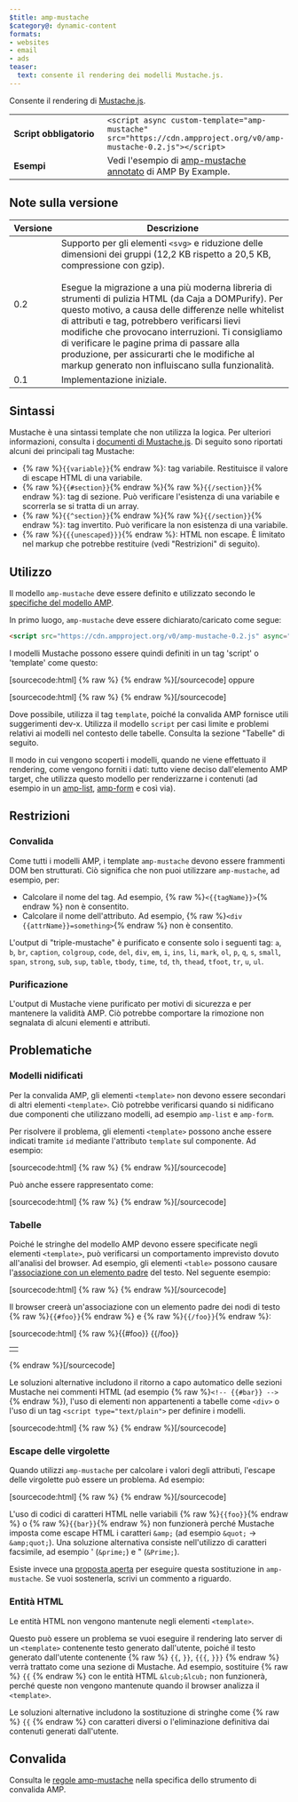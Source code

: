```yaml
---
$title: amp-mustache
$category@: dynamic-content
formats:
- websites
- email
- ads
teaser:
  text: consente il rendering dei modelli Mustache.js.
---
```




<!--
       Copyright 2016 The AMP HTML Authors. All Rights Reserved.

       Licensed under the Apache License, Version 2.0 (the "License");
     you may not use this file except in compliance with the License.
     You may obtain a copy of the License at

     http://www.apache.org/licenses/LICENSE-2.0

     Unless required by applicable law or agreed to in writing, software
     distributed under the License is distributed on an "AS-IS" BASIS,
     WITHOUT WARRANTIES OR CONDITIONS OF ANY KIND, either express or implied.
     See the License for the specific language governing permissions and
     limitations under the License.
-->



Consente il rendering di [Mustache.js](https://github.com/janl/mustache.js/).

<table>
  <tr>
    <td width="40%"><strong>Script obbligatorio</strong></td>
    <td>
      <div>
        <code>&lt;script async custom-template="amp-mustache" src="https://cdn.ampproject.org/v0/amp-mustache-0.2.js">&lt;/script></code>
      </div>
    </td>
  </tr>
  <tr>
    <td width="40%"><strong>Esempi</strong></td>
    <td>Vedi l'esempio di <a href="https://ampbyexample.com/components/amp-mustache/">amp-mustache annotato</a> di AMP By Example.</td>
  </tr>
</table>


## Note sulla versione

| Versione | Descrizione |
|-------|-----|
| 0.2 | Supporto per gli elementi `<svg>` e riduzione delle dimensioni dei gruppi (12,2 KB rispetto a 20,5 KB, compressione con gzip).<br><br>Esegue la migrazione a una più moderna libreria di strumenti di pulizia HTML (da Caja a DOMPurify). Per questo motivo, a causa delle differenze nelle whitelist di attributi e tag, potrebbero verificarsi lievi modifiche che provocano interruzioni. Ti consigliamo di verificare le pagine prima di passare alla produzione, per assicurarti che le modifiche al markup generato non influiscano sulla funzionalità. |
| 0.1 | Implementazione iniziale. |

## Sintassi

Mustache è una sintassi template che non utilizza la logica. Per ulteriori informazioni, consulta i [documenti di Mustache.js](https://github.com/janl/mustache.js/). Di seguito sono riportati alcuni dei principali tag Mustache:

* {% raw %}`{{variable}}`{% endraw %}: tag variabile. Restituisce il valore di escape HTML di una variabile.
*  {% raw %}`{{#section}}`{% endraw %}{% raw %}`{{/section}}`{% endraw %}: tag di sezione. Può verificare l'esistenza di una variabile e scorrerla se si tratta di un array.
* {% raw %}`{{^section}}`{% endraw %}{% raw %}`{{/section}}`{% endraw %}: tag invertito. Può verificare la non esistenza di una variabile.
* {% raw %}`{{{unescaped}}}`{% endraw %}: HTML non escape. È limitato nel markup che potrebbe restituire (vedi "Restrizioni" di seguito).

## Utilizzo

Il modello `amp-mustache` deve essere definito e utilizzato secondo le [specifiche del modello AMP](https://github.com/ampproject/amphtml/blob/master/spec/amp-html-templates.md).

In primo luogo, `amp-mustache` deve essere dichiarato/caricato come segue:

```html
<script src="https://cdn.ampproject.org/v0/amp-mustache-0.2.js" async="" custom-template="amp-mustache"></script>
```

I modelli Mustache possono essere quindi definiti in un tag 'script' o 'template' come questo:

[sourcecode:html]
{% raw %}<!-- Using template tag. -->
<template type="amp-mustache">
  Hello {{world}}!
</template>
{% endraw %}[/sourcecode]
oppure

<!-- Using script tag. -->
[sourcecode:html]
{% raw %}<script type="text/plain" template="amp-mustache">
  Hello {{world}}!
</script>
{% endraw %}[/sourcecode]

Dove possibile, utilizza il tag `template`, poiché la convalida AMP fornisce utili suggerimenti dev-x. Utilizza il modello `script` per casi limite e problemi relativi ai modelli nel contesto delle tabelle. Consulta la sezione "Tabelle" di seguito.

Il modo in cui vengono scoperti i modelli, quando ne viene effettuato il rendering, come vengono forniti i dati: tutto viene deciso dall'elemento AMP target, che utilizza questo modello per renderizzarne i contenuti (ad esempio in un [amp-list](amp-list.md), [amp-form](amp-form.md) e così via).

## Restrizioni

### Convalida

Come tutti i modelli AMP, i template `amp-mustache` devono essere frammenti DOM ben strutturati. Ciò significa che non puoi utilizzare `amp-mustache`, ad esempio, per:

* Calcolare il nome del tag. Ad esempio, {% raw %}`<{{tagName}}>`{% endraw %} non è consentito.
* Calcolare il nome dell'attributo. Ad esempio, {% raw %}`<div {{attrName}}=something>`{% endraw %} non è consentito.

L'output di "triple-mustache" è purificato e consente solo i seguenti tag: `a`, `b`, `br`, `caption`, `colgroup`, `code`, `del`, `div`, `em`, `i`, `ins`, `li`, `mark`, `ol`, `p`, `q`, `s`, `small`, `span`, `strong`, `sub`, `sup`, `table`, `tbody`, `time`, `td`, `th`, `thead`, `tfoot`, `tr`, `u`, `ul`.

### Purificazione

L'output di Mustache viene purificato per motivi di sicurezza e per mantenere la validità AMP. Ciò potrebbe comportare la rimozione non segnalata di alcuni elementi e attributi.

## Problematiche

### Modelli nidificati

Per la convalida AMP, gli elementi `<template>` non devono essere secondari di altri elementi `<template>`. Ciò potrebbe verificarsi quando si nidificano due componenti che utilizzano modelli, ad esempio `amp-list` e `amp-form`.

Per risolvere il problema, gli elementi `<template>` possono anche essere indicati tramite `id` mediante l'attributo `template` sul componente. Ad esempio:

[sourcecode:html]
{% raw %}<amp-list id="myList" src="https://foo.com/list.json">
  <template type="amp-mustache">
    <div>{{title}}</div>
  </template>
</amp-list>
{% endraw %}[/sourcecode]

Può anche essere rappresentato come:

[sourcecode:html]
{% raw %}<!-- Externalize templates to avoid nesting. -->
<template type="amp-mustache" id="myTemplate">
  <div>{{title}}</div>
</template>

<amp-list id="myList" src="https://foo.com/list.json" template="myTemplate">
</amp-list>
{% endraw %}[/sourcecode]

### Tabelle

Poiché le stringhe del modello AMP devono essere specificate negli elementi `<template>`, può verificarsi un comportamento imprevisto dovuto all'analisi del browser. Ad esempio, gli elementi `<table>` possono causare l'[associazione con un elemento padre](https://www.w3.org/TR/html5/syntax.html#unexpected-markup-in-tables) del testo. Nel seguente esempio:

[sourcecode:html]
{% raw %}<template type="amp-mustache">
  <table>
    <tr>
      {{#foo}}<td></td>{{/foo}}
    </tr>
  </table>
</template>
{% endraw %}[/sourcecode]


Il browser creerà un'associazione con un elemento padre dei nodi di testo {% raw %}`{{#foo}}`{% endraw %} e {% raw %}`{{/foo}}`{% endraw %}:

[sourcecode:html]
{% raw %}{{#foo}}
{{/foo}}
<table>
  <tr>
    <td></td>
  </tr>
</table>
{% endraw %}[/sourcecode]

Le soluzioni alternative includono il ritorno a capo automatico delle sezioni Mustache nei commenti HTML (ad esempio {% raw %}`<!-- {{#bar}} -->`{% endraw %}), l'uso di elementi non appartenenti a tabelle come `<div>` o l'uso di un tag `<script type="text/plain">` per definire i modelli.

[sourcecode:html]
{% raw %}<script type="text/plain" template="amp-mustache">
  <table>
    <tr>
      {{#foo}}<td></td>{{/foo}}
    </tr>
  </table>
</script>
{% endraw %}[/sourcecode]

### Escape delle virgolette

Quando utilizzi `amp-mustache` per calcolare i valori degli attributi, l'escape delle virgolette può essere un problema. Ad esempio:

[sourcecode:html]
{% raw %}<template type="amp-mustache">
  <!-- A double-quote (") in foo will cause malformed HTML. -->
  <amp-img alt="{{foo}}" src="example.jpg" width=100 height=100></amp-img>

  <!-- A single-quote (') or double-quote (") in bar will cause an AMP runtime parse error. -->
  <button on="tap:AMP.setState({foo: '{{bar}}'})">Click me</button>
</template>
{% endraw %}[/sourcecode]

L'uso di codici di caratteri HTML nelle variabili  {% raw %}`{{foo}}`{% endraw %} o {% raw %}`{{bar}}`{% endraw %} non funzionerà perché Mustache imposta come escape HTML i caratteri `&amp;` (ad esempio `&quot;` -&gt; `&amp;quot;`). Una soluzione alternativa consiste nell'utilizzo di caratteri facsimile, ad esempio ' (`&prime;`) e " (`&Prime;`).

Esiste invece una [proposta aperta](https://github.com/ampproject/amphtml/issues/8395) per eseguire questa sostituzione in `amp-mustache`. Se vuoi sostenerla, scrivi un commento a riguardo.

### Entità HTML

Le entità HTML non vengono mantenute negli elementi `<template>`.

Questo può essere un problema se vuoi eseguire il rendering lato server di un `<template>` contenente testo generato dall'utente, poiché il testo generato dall'utente contenente {% raw %} `{{`, `}}`, `{{{`, `}}}` {% endraw %} verrà trattato come una sezione di Mustache. Ad esempio, sostituire {% raw %} `{{` {% endraw %} con le entità HTML `&lcub;&lcub;` non funzionerà, perché queste non vengono mantenute quando il browser analizza il `<template>`.

Le soluzioni alternative includono la sostituzione di stringhe come {% raw %} `{{` {% endraw %} con caratteri diversi o l'eliminazione definitiva dai contenuti generati dall'utente.

## Convalida

Consulta le [regole amp-mustache](https://github.com/ampproject/amphtml/blob/master/extensions/amp-mustache/validator-amp-mustache.protoascii) nella specifica dello strumento di convalida AMP.
